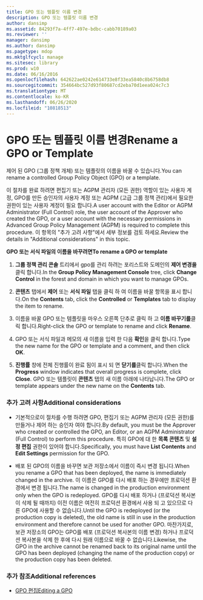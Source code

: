 ```yaml
---
title: GPO 또는 템플릿 이름 변경
description: GPO 또는 템플릿 이름 변경
author: dansimp
ms.assetid: 84293f7a-4ff7-497e-bdbc-cabb70189a03
ms.reviewer: ''
manager: dansimp
ms.author: dansimp
ms.pagetype: mdop
ms.mktglfcycl: manage
ms.sitesec: library
ms.prod: w10
ms.date: 06/16/2016
ms.openlocfilehash: 642622ae0242e614733e8f33ea5840c8b6758db8
ms.sourcegitcommit: 354664bc527d93f80687cd2eba70d1eea024c7c3
ms.translationtype: MT
ms.contentlocale: ko-KR
ms.lasthandoff: 06/26/2020
ms.locfileid: "10818513"
---
```

# <span data-ttu-id="58150-103">GPO 또는 템플릿 이름 변경</span><span class="sxs-lookup"><span data-stu-id="58150-103">Rename a GPO or Template</span></span>


<span data-ttu-id="58150-104">제어 된 GPO (그룹 정책 개체) 또는 템플릿의 이름을 바꿀 수 있습니다.</span><span class="sxs-lookup"><span data-stu-id="58150-104">You can rename a controlled Group Policy Object (GPO) or a template.</span></span>

<span data-ttu-id="58150-105">이 절차를 완료 하려면 편집기 또는 AGPM 관리자 (모든 권한) 역할이 있는 사용자 계정, GPO를 만든 승인자의 사용자 계정 또는 AGPM (고급 그룹 정책 관리)에서 필요한 권한이 있는 사용자 계정이 필요 합니다.</span><span class="sxs-lookup"><span data-stu-id="58150-105">A user account with the Editor or AGPM Administrator (Full Control) role, the user account of the Approver who created the GPO, or a user account with the necessary permissions in Advanced Group Policy Management (AGPM) is required to complete this procedure.</span></span> <span data-ttu-id="58150-106">이 항목의 "추가 고려 사항"에서 세부 정보를 검토 하세요.</span><span class="sxs-lookup"><span data-stu-id="58150-106">Review the details in "Additional considerations" in this topic.</span></span>

**<span data-ttu-id="58150-107">GPO 또는 서식 파일의 이름을 바꾸려면</span><span class="sxs-lookup"><span data-stu-id="58150-107">To rename a GPO or template</span></span>**

1.  <span data-ttu-id="58150-108">**그룹 정책 관리 콘솔** 트리에서 gpo를 관리 하려는 포리스트와 도메인의 **제어 변경을** 클릭 합니다.</span><span class="sxs-lookup"><span data-stu-id="58150-108">In the **Group Policy Management Console** tree, click **Change Control** in the forest and domain in which you want to manage GPOs.</span></span>

2.  <span data-ttu-id="58150-109">**콘텐츠** 탭에서 **제어** 또는 **서식 파일** 탭을 클릭 하 여 이름을 바꿀 항목을 표시 합니다.</span><span class="sxs-lookup"><span data-stu-id="58150-109">On the **Contents** tab, click the **Controlled** or **Templates** tab to display the item to rename.</span></span>

3.  <span data-ttu-id="58150-110">이름을 바꿀 GPO 또는 템플릿을 마우스 오른쪽 단추로 클릭 하 고 **이름 바꾸기를**클릭 합니다.</span><span class="sxs-lookup"><span data-stu-id="58150-110">Right-click the GPO or template to rename and click **Rename**.</span></span>

4.  <span data-ttu-id="58150-111">GPO 또는 서식 파일과 메모의 새 이름을 입력 한 다음 **확인**을 클릭 합니다.</span><span class="sxs-lookup"><span data-stu-id="58150-111">Type the new name for the GPO or template and a comment, and then click **OK**.</span></span>

5.  <span data-ttu-id="58150-112">**진행률** 창에 전체 진행률이 완료 됨이 표시 되 면 **닫기를**클릭 합니다.</span><span class="sxs-lookup"><span data-stu-id="58150-112">When the **Progress** window indicates that overall progress is complete, click **Close**.</span></span> <span data-ttu-id="58150-113">GPO 또는 템플릿이 **콘텐츠** 탭의 새 이름 아래에 나타납니다.</span><span class="sxs-lookup"><span data-stu-id="58150-113">The GPO or template appears under the new name on the **Contents** tab.</span></span>

### <span data-ttu-id="58150-114">추가 고려 사항</span><span class="sxs-lookup"><span data-stu-id="58150-114">Additional considerations</span></span>

-   <span data-ttu-id="58150-115">기본적으로이 절차를 수행 하려면 GPO, 편집기 또는 AGPM 관리자 (모든 권한)를 만들거나 제어 하는 승인자 여야 합니다.</span><span class="sxs-lookup"><span data-stu-id="58150-115">By default, you must be the Approver who created or controlled the GPO, an Editor, or an AGPM Administrator (Full Control) to perform this procedure.</span></span> <span data-ttu-id="58150-116">특히 GPO에 대 한 **목록 콘텐츠** 및 **설정 편집** 권한이 있어야 합니다.</span><span class="sxs-lookup"><span data-stu-id="58150-116">Specifically, you must have **List Contents** and **Edit Settings** permission for the GPO.</span></span>

-   <span data-ttu-id="58150-117">배포 된 GPO의 이름을 바꾸면 보관 저장소에서 이름이 즉시 변경 됩니다.</span><span class="sxs-lookup"><span data-stu-id="58150-117">When you rename a GPO that has been deployed, the name is immediately changed in the archive.</span></span> <span data-ttu-id="58150-118">이 이름은 GPO를 다시 배포 하는 경우에만 프로덕션 환경에서 변경 됩니다.</span><span class="sxs-lookup"><span data-stu-id="58150-118">The name is changed in the production environment only when the GPO is redeployed.</span></span> <span data-ttu-id="58150-119">GPO를 다시 배포 하거나 (프로덕션 복사본이 삭제 될 때까지) 이전 이름은 여전히 프로덕션 환경에서 사용 되 고 있으므로 다른 GPO에 사용할 수 없습니다.</span><span class="sxs-lookup"><span data-stu-id="58150-119">Until the GPO is redeployed (or the production copy is deleted), the old name is still in use in the production environment and therefore cannot be used for another GPO.</span></span> <span data-ttu-id="58150-120">마찬가지로, 보관 저장소의 GPO는 GPO를 배포 (프로덕션 복사본의 이름 변경) 하거나 프로덕션 복사본을 삭제 한 후에 다시 원래 이름으로 바꿀 수 없습니다.</span><span class="sxs-lookup"><span data-stu-id="58150-120">Likewise, the GPO in the archive cannot be renamed back to its original name until the GPO has been deployed (changing the name of the production copy) or the production copy has been deleted.</span></span>

### <span data-ttu-id="58150-121">추가 참조</span><span class="sxs-lookup"><span data-stu-id="58150-121">Additional references</span></span>

-   [<span data-ttu-id="58150-122">GPO 편집</span><span class="sxs-lookup"><span data-stu-id="58150-122">Editing a GPO</span></span>](editing-a-gpo-agpm40.md)

 

 





